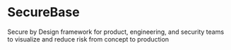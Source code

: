 # SecureBase
Secure by Design framework for product, engineering, and security teams to visualize and reduce risk from concept to production

